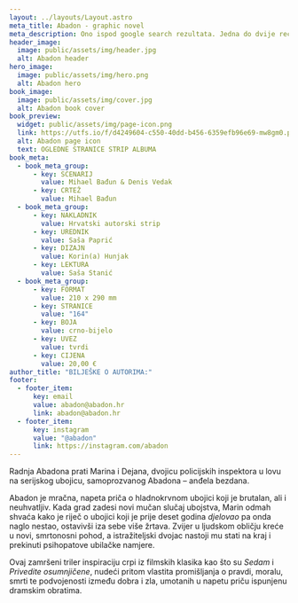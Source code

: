 ```yaml
---
layout: ../layouts/Layout.astro
meta_title: Abadon - graphic novel
meta_description: Ono ispod google search rezultata. Jedna do dvije recenice.
header_image:
  image: public/assets/img/header.jpg
  alt: Abadon header
hero_image:
  image: public/assets/img/hero.png
  alt: Abadon hero
book_image:
  image: public/assets/img/cover.jpg
  alt: Abadon book cover
book_preview:
  widget: public/assets/img/page-icon.png
  link: https://utfs.io/f/d4249604-c550-40dd-b456-6359efb96e69-mw8gm0.pdf
  alt: Abadon page icon
  text: OGLEDNE STRANICE STRIP ALBUMA
book_meta:
  - book_meta_group:
      - key: SCENARIJ
        value: Mihael Bađun & Denis Vedak
      - key: CRTEŽ
        value: Mihael Bađun
  - book_meta_group:
      - key: NAKLADNIK
        value: Hrvatski autorski strip
      - key: UREDNIK
        value: Saša Paprić
      - key: DIZAJN
        value: Korin(a) Hunjak
      - key: LEKTURA
        value: Saša Stanić
  - book_meta_group:
      - key: FORMAT
        value: 210 x 290 mm
      - key: STRANICE
        value: "164"
      - key: BOJA
        value: crno-bijelo
      - key: UVEZ
        value: tvrdi
      - key: CIJENA
        value: 20,00 €
author_title: "BILJEŠKE O AUTORIMA:"
footer:
  - footer_item:
      key: email
      value: abadon@abadon.hr
      link: abadon@abadon.hr
  - footer_item:
      key: instagram
      value: "@abadon"
      link: https://instagram.com/abadon
---
```


Radnja Abadona prati Marina i Dejana, dvojicu policijskih inspektora u lovu na serijskog ubojicu, samoprozvanog Abadona – anđela bezdana.

Abadon je mračna, napeta priča o hladnokrvnom ubojici koji je brutalan, ali i neuhvatljiv. Kada grad zadesi novi mučan slučaj ubojstva, Marin odmah shvaća kako je riječ o ubojici koji je prije deset godina _djelovao_ pa onda naglo nestao, ostavivši iza sebe više žrtava. Zvijer u ljudskom obličju kreće u novi, smrtonosni pohod, a istražiteljski dvojac nastoji mu stati na kraj i prekinuti psihopatove ubilačke namjere.

Ovaj zamršeni triler inspiraciju crpi iz filmskih klasika kao što su _Sedam_ i _Privedite osumnjičene_, nudeći pritom vlastita promišljanja o pravdi, moralu, smrti te podvojenosti između dobra i zla, umotanih u napetu priču ispunjenu dramskim obratima.
